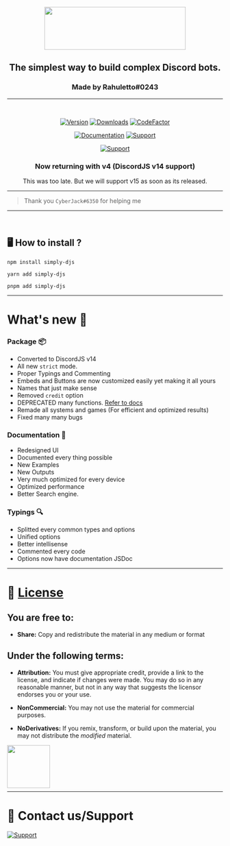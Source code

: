 <div class="heading" align="center">
  
  <img src="https://i.postimg.cc/fLTS9tZL/icony.png" width="330" height="100"></img>

  <h2>The simplest way to build complex Discord bots.</h2>
  <h3>Made by Rahuletto#0243</h3>

</div>

---

<br>

<div class="badges" align="center">

[![Version](https://img.shields.io/npm/v/simply-djs.svg?style=for-the-badge)](https://www.npmjs.com/package/simply-djs)
[![Downloads](https://img.shields.io/npm/dt/simply-djs?style=for-the-badge)](https://www.npmjs.com/package/simply-djs)
[![CodeFactor](https://www.codefactor.io/repository/github/rahuletto/simply-djs/badge/v4.x.x?style=for-the-badge)](https://www.codefactor.io/repository/github/rahuletto/simply-djs/overview/v4.x.x)

[![Documentation](https://img.shields.io/badge/SimplyDJS-Documentation-406dbc?style=for-the-badge)](https://simplyd.js.org)
[![Support](https://img.shields.io/badge/Discord-Support-5865F2?style=for-the-badge&logo=discord)](https://discord.gg/3JzDV9T5Fn)

[![Support](https://invidget.switchblade.xyz/3JzDV9T5Fn)](https://discord.gg/3JzDV9T5Fn)

</div>

<div align="center">
  <h3>Now returning with v4 (DiscordJS v14 support)</h3>
  This was too late. But we will support v15 as soon as its released.
</div>

---

> Thank you `CyberJack#6350` for helping me

---

<br>

## 🖥️ <b>How to install ?</b>

```
npm install simply-djs
```

```
yarn add simply-djs
```

```
pnpm add simply-djs
```

---

# What's new 🎁

### Package 📦

- Converted to DiscordJS v14
- All new `strict` mode.
- Proper Typings and Commenting
- Embeds and Buttons are now customized easily yet making it all yours
- Names that just make sense
- Removed `credit` option
- DEPRECATED many functions. [Refer to docs](https://simplyd.js.org/docs/deprecated/renames/)
- Remade all systems and games (For efficient and optimized results)
- Fixed many many bugs

### Documentation 📖

- Redesigned UI
- Documented every thing possible
- New Examples
- New Outputs
- Very much optimized for every device
- Optimized performance
- Better Search engine.

### Typings 🔍

- Splitted every common types and options
- Unified options
- Better intellisense
- Commented every code
- Options now have documentation JSDoc

---

# 📄 [License](https://creativecommons.org/licenses/by-nc-nd/4.0/)

## You are free to:

- **Share:** Copy and redistribute the material in any medium or format

## Under the following terms:

- **Attribution:** You must give appropriate credit, provide a link to the license, and indicate if changes were made. You may do so in any reasonable manner, but not in any way that suggests the licensor endorses you or your use.

- **NonCommercial:** You may not use the material for commercial purposes.

- **NoDerivatives:** If you remix, transform, or build upon the material, you may not distribute the _modified_ material.

<img style="margin-bottom:-6px; width: 100px" src="https://mirrors.creativecommons.org/presskit/logos/cc.logo.large.png">

---

# 👥 Contact us/Support

[![Support](https://invidget.switchblade.xyz/3JzDV9T5Fn)](https://discord.gg/3JzDV9T5Fn)
